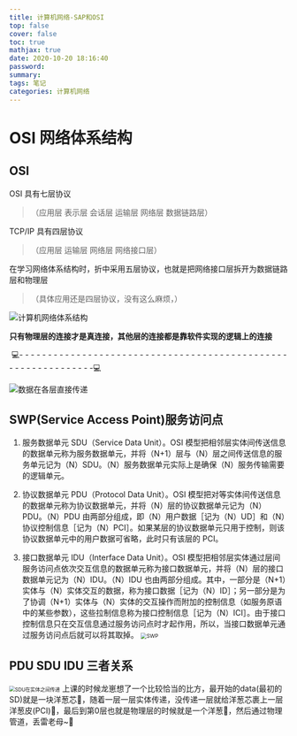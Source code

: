 ```yaml
---
title: 计算机网络-SAP和OSI
top: false
cover: false
toc: true
mathjax: true
date: 2020-10-20 18:16:40
password:
summary:
tags: 笔记
categories: 计算机网络
---
```


# OSI 网络体系结构

## OSI

OSI 具有七层协议

> （应用层 表示层 会话层 运输层 网络层 数据链路层）

TCP/IP 具有四层协议

> （应用层 运输层 网络层 网络接口层）

在学习网络体系结构时，折中采用五层协议，也就是把网络接口层拆开为数据链路层和物理层

> （具体应用还是四层协议，没有这么麻烦，）

![计算机网络体系结构](http://img.humbledaddy.xyz/picgo/IMG_0473.PNG)

**只有物理层的连接才是真连接，其他层的连接都是靠软件实现的逻辑上的连接**

​ :computer:\- - - - - - - - - - - - - - - - - - - - - - - - - - - - - - - - - - - - - - - - - - - - - - - - - - - - - - - - - - - - - -:computer:

![数据在各层直接传递](http://img.humbledaddy.xyz/picgo/image-20201020172049726.png)

## SWP(Service Access Point)服务访问点

1. 服务数据单元 SDU（Service Data Unit）。OSI 模型把相邻层实体间传送信息的数据单元称为服务数据单元，并将（N+1）层与（N）层之间传送信息的服务单元记为（N）SDU。（N）服务数据单元实际上是确保（N）服务传输需要的逻辑单元。

2. 协议数据单元 PDU（Protocol Data Unit）。OSI 模型把对等实体间传送信息的数据单元称为协议数据单元，并将（N）层的协议数据单元记为（N）PDU。（N）PDU 由两部分组成，即（N）用户数据［记为（N）UD］和（N）协议控制信息［记为（N）PCI］。如果某层的协议数据单元只用于控制，则该协议数据单元中的用户数据可省略，此时只有该层的 PCI。

3. 接口数据单元 IDU（Interface Data Unit）。OSI 模型把相邻层实体通过层间服务访问点依次交互信息的数据单元称为接口数据单元，并将（N）层的接口数据单元记为（N）IDU。（N）IDU 也由两部分组成。其中，一部分是（N+1）实体与（N）实体交互的数据，称为接口数据［记为（N）ID］；另一部分是为了协调（N+1）实体与（N）实体的交互操作而附加的控制信息（如服务原语中的某些参数），这些拉制信息称为接口控制信息［记为（N）ICI］。由于接口控制信息只在交互信息通过服务访问点时才起作用，所以，当接口数据单元通过服务访问点后就可以将其取掉。
   <img alt="SWP" src="http://img.humbledaddy.xyz/picgo/20201020165538.png" style="zoom: 67%;" />

## PDU SDU IDU 三者关系

   <img src="http://img.humbledaddy.xyz/picgo/image-20201020170513189.png" alt="SDU在实体之间传递" style="zoom: 64%;" />
上课的时候龙崽想了一个比较恰当的比方，最开始的data(最初的SD)就是一块洋葱芯🧅，随着一层一层实体传递，没传递一层就给洋葱芯裹上一层洋葱皮(PCI)🧅，最后到第0层也就是物理层的时候就是一个洋葱🧅，然后通过物理管道，丢雷老母~🧅
